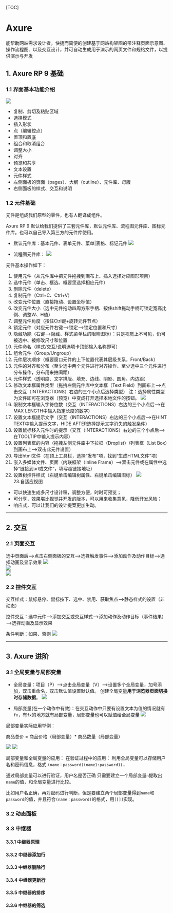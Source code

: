 [TOC]

# Axure 

能帮助网站需求设计者，快捷而简便的创建基于网站构架图的带注释页面示意图、操作流程图、以及交互设计，并可自动生成用于演示的网页文件和规格文件，以提供演示与开发

## 1. Axure RP 9 基础

### 1.1 界面基本功能介绍

![](https://github.com/CZH-HW/CloudImg/raw/master/Comp/axure_1.png)

- 复制、剪切及粘贴区域
- 选择模式
- 插入形状
- 点（编辑控点）
- 置顶和置底
- 组合和取消组合
- 调整大小
- 对齐
- 预览和共享
- 文本设置
- 元件样式
- 左侧面板的页面（pages）、大纲（outline）、元件库、母版
- 右侧面板的样式、交互和说明

### 1.2 元件基础

元件是组成我们原型的零件，也有人翻译成组件。

Axure RP 9 默认给我们提供了三套元件库，默认元件库、流程图元件库、图标元件库。也可以自己导入第三方的元件库使用。

- 默认元件库：基本元件、表单元件、菜单|表格、标记元件
![](https://github.com/CZH-HW/CloudImg/raw/master/Comp/axure_9.png)


- 流程图元件库：
![](https://github.com/CZH-HW/CloudImg/raw/master/Comp/axure_10.png)


元件基本操作如下：

1. 使用元件（从元件库中把元件拖拽到画布上、插入选择对应图形项目）
2. 选中元件（单击、框选、概要里选择相应元件）
3. 删除元件（delete）
4. 复制元件（Ctrl+C、Ctrl+V）
5. 改变元件位置（直接拖动、设置坐标值） 
6. 改变元件大小（选中元件拖动四周方形手柄、按住shift拖动手柄可锁定宽高比例、调整W、H值）
7. 调整元件角度（按住Ctrl键+旋转元件节点）
8. 锁定元件（对应元件右键——>锁定——>锁定位置和尺寸）   
9. 隐藏功能（右键——>隐藏、样式菜单栏的眼睛图标）：只是视觉上不可见，仍可被选中、被修改尺寸和位置
10. 元件命名（样式/交互/说明选项卡顶部输入名称即可）  
11. 组合元件（Group/Ungroup）
12. 元件层次顺序（概要窗口元件的上下位置代表其层级关系，Front/Back）
13. 元件的对齐和分布（至少选中两个元件进行对齐操作、至少选中三个元件进行分布操作，分布用来拍间距）
14. 元件样式（透明度、文字排版、填充、边线、阴影、圆角、内边距）
15. 修改文本框属性类型（拖拽左侧元件库中文本框（Text Field）到画布上——>点击交互（INTERACTIONS）右边的三个小点后选择类型） 
注：选择属性类型为文件即可在浏览器（预览）中变成打开选择本地文件的按钮。
![](https://github.com/CZH-HW/CloudImg/raw/master/Comp/axure_2.png)
16. 限制文本框输入字符位数（交互（INTERACTIONS）右边的三个小点后——>在MAX LENGTH中输入指定长度的数字）
17. 设置文本框提示文字（交互（INTERACTIONS）右边的三个小点后——>在HINT TEXT中输入提示文字，HIDE AFTER选择提示文字消失的触发条件）
18. 设置鼠标移入元件时的提示（交互（INTERACTIONS）右边的三个小点后——>在TOOLTIP中输入提示内容）
19. 设置列表框的内容（拖拽左侧元件库中下拉框（Droplist）/列表框（List Box）到画布上——>双击此元件设置）
20. 导出html文件（在顶上工具栏，选择“发布”项，找到“生成HTML文件”项）
21. 嵌入多媒体文件、页面（内联框架（Inline Frame）——>双击元件或在属性中选择“链接到url或文件”，填写超链接地址）
22. 设置树控件样式（右键单击编辑树属性、右键单击编辑图标）
![](https://github.com/CZH-HW/CloudImg/raw/master/Comp/axure_3.png)    
23.自适应视图
- 可以快速生成多尺寸设计稿，调整方便，时时可预览；
- 可分享，效果堪比视觉并开发的版本，可以用来收集意见，降低开发风险；
- 响应式，可以让我们的设计提案更加生动。
---

## 2. 交互

### 2.1 页面交互
选中页面后——>点击右侧面板的交互——>选择触发事件——>添加动作及动作目标——>选择动画及显示效果
![](https://github.com/CZH-HW/CloudImg/raw/master/Comp/axure_4.png)   
![](https://github.com/CZH-HW/CloudImg/raw/master/Comp/axure_5.png)   
![](https://github.com/CZH-HW/CloudImg/raw/master/Comp/axure_6.png)   

### 2.2 控件交互
交互样式：鼠标悬停、鼠标按下、选中、禁用、获取焦点——>静态样式的设置（非动态）

控件交互：选中元件——>添加交互或交互样式——>添加动作及动作目标（事件结果）——>选择动画及显示效果
 
条件判断：如果、否则
![](https://github.com/CZH-HW/CloudImg/raw/master/Comp/axure_7.png)   

---

## 3. Axure 进阶

### 3.1 全局变量与局部变量

- 全局变量：项目（P）——>点击全局变量（V）——>设置多个全局变量，加号添加，双击重命名，双击默认值设置默认值。
  创建全局变量**用于浏览器页面切换时存储数据**。
![](https://github.com/CZH-HW/CloudImg/raw/master/Comp/axure_11.png)


- 局部变量(在一个动作中有效)：在交互动作中只要有设置文本为值的情况就有`fx`，有`fx`的地方就有局部变量，局部变量也可以赋值给全局变量
![](https://github.com/CZH-HW/CloudImg/raw/master/Comp/axure_8.png)  


局部变量实际应用举例：

商品总价 = 商品价格（局部变量）* 商品数量（局部变量）

![](https://github.com/CZH-HW/CloudImg/raw/master/Comp/axure_12.png)
![](https://github.com/CZH-HW/CloudImg/raw/master/Comp/axure_13.png)




局部变量和全局变量的应用：
在验证过程中的应用：
利用全局变量可以存储用户名和密码信息，格式
`(name：password)(name1:password1)…`

通过局部变量可以进行验证，用户名是否正确
只需要建立一个局部变量`n`提取出`name`的值，和全局变量进行比较。

比如用户名正确，再对密码进行判断，但是要建立两个局部变量得到`name`和`password`的值，并且符合`(name：password)`的格式，用`[[]]`实现。


### 3.2 动态面板



### 3.3 中继器

#### 3.3.1 中继器原理


#### 3.3.2 中继器添加行


#### 3.3.3 中继器删除行


#### 3.3.4 中继器更新行


#### 3.3.5 中继器的排序


#### 3.3.6 中继器的筛选



